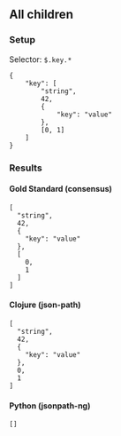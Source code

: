 ## All children

### Setup
Selector: `$.key.*`

    {
        "key": [
            "string",
            42,
            {
                "key": "value"
            },
            [0, 1]
        ]
    }

### Results
####  Gold Standard (consensus)

    [
      "string", 
      42, 
      {
        "key": "value"
      }, 
      [
        0, 
        1
      ]
    ]

#### Clojure (json-path)

    [
      "string", 
      42, 
      {
        "key": "value"
      }, 
      0, 
      1
    ]

#### Python (jsonpath-ng)

    []

